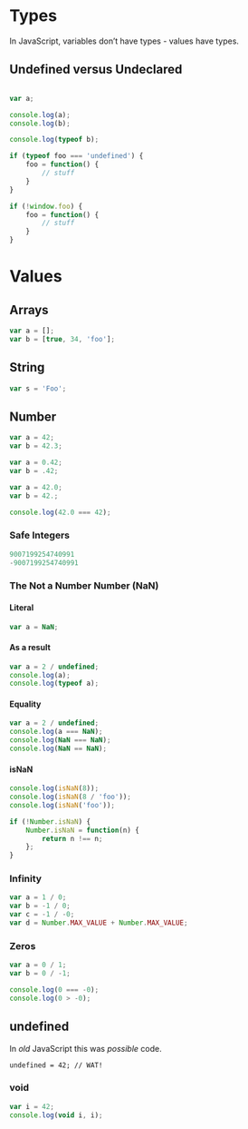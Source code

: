 # Types

In JavaScript, variables don’t have types - values have types.

## Undefined versus Undeclared

```js

var a;

console.log(a);
console.log(b);
```

```js
console.log(typeof b);
```

```js
if (typeof foo === 'undefined') {
	foo = function() {
		// stuff
	}
}
```

```js
if (!window.foo) {
	foo = function() {
		// stuff
	}
}
```

# Values

## Arrays

```js
var a = [];
var b = [true, 34, 'foo'];
```

## String

```js
var s = 'Foo';
```

## Number

```js
var a = 42;
var b = 42.3;
```

```js
var a = 0.42;
var b = .42;
```

```js
var a = 42.0;
var b = 42.;
```

```js
console.log(42.0 === 42);
```

### Safe Integers

```js
9007199254740991
-9007199254740991
```

### The Not a Number Number (NaN)

#### Literal

```js
var a = NaN;
```

#### As a result

```js
var a = 2 / undefined;
console.log(a);
console.log(typeof a);
```

#### Equality

```js
var a = 2 / undefined;
console.log(a === NaN);
console.log(NaN === NaN);
console.log(NaN == NaN);
```

#### isNaN

```js
console.log(isNaN(8));
console.log(isNaN(8 / 'foo'));
console.log(isNaN('foo'));
```

```js
if (!Number.isNaN) {
    Number.isNaN = function(n) {
        return n !== n;
    };
}
```

### Infinity

```js
var a = 1 / 0;
var b = -1 / 0;
var c = -1 / -0;
var d = Number.MAX_VALUE + Number.MAX_VALUE;
```

### Zeros

```js
var a = 0 / 1;
var b = 0 / -1;
```

```js
console.log(0 === -0);
console.log(0 > -0);
```


## undefined

In _old_ JavaScript this was _possible_ code.

```
undefined = 42; // WAT!
```

### void

```js
var i = 42;
console.log(void i, i);
```
